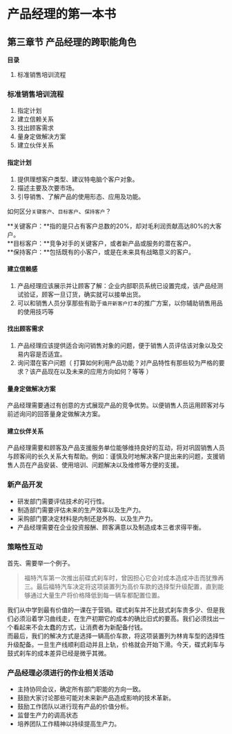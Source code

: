 # 产品经理的第一本书

## 第三章节 产品经理的跨职能角色

**目录**

1. 标准销售培训流程


### 标准销售培训流程

1. 指定计划
2. 建立信赖关系
3. 找出顾客需求
4. 量身定做解决方案
5. 建立伙伴关系

#### 指定计划

1. 提供理想客户类型、建议特电脑个客户对象。
2. 描述主要及次要市场。
3. 引导销售、了解产品的使用形态、应用及功能。

如何区分`关键客户`、`目标客户`、`保持客户`？

**关键客户：**指的是只占有客户总数的20%，却对毛利润贡献高达80%的大客户。  
**目标客户：**竞争对手的关键客户，或者新产品或服务的潜在客户。  
**保持客户：**包括既有的小客户，或是在未来具有战略意义的客户。  

#### 建立信赖感

1. 产品经理应该展示并让顾客了解：企业内部职员系统已设置完成，该产品经测试验证，顾客一旦订货，确实就可以接单出货。
2. 可以和销售人员分享那些有助于`撬开新客户打本`的推广方案，以你辅助销售用品的使用技巧等

#### 找出顾客需求

1. 产品经理应该提供适合询问销售对象的问题，便于销售人员评估该对象以及交易内容是否适宜。
2. 询问潜在客户问题（ 打算如何利用产品功能？对产品特性有那些较为严格的要求？该产品现在以及未来的应用方向如何？等等 ）

#### 量身定做解决方案

产品经理需要通过有创意的方式展现产品的竞争优势。以便销售人员运用顾客对与前述询问的回答量身定做解决方案。

#### 建立伙伴关系

产品经理需要和顾客及产品支援服务单位能够维持良好的互动，将对巩固销售人员与顾客间的长久关系大有帮助。例如：谨慎及时地解决客户提出来的问题，支援销售人员在产品安装、使用培训、问题解决以及维修等方便的支援。

### 新产品开发

* 研发部门需要评估技术的可行性。
* 制造部门需要评估未来的生产效率以及生产力。
* 采购部门要决定材料是内制还是外购、以及生产力。
* 产品经理需要在企业投资报酬、顾客满意以及制造成本三者求得平衡。

### 策略性互动

首先、需要举一个例子。

> 福特汽车第一次推出前碟式刹车时，曾因担心它会对成本造成冲击而犹豫再三。最后福特汽车决定将这项装置列为高价车款的选择型升级配置，直到能够通过大量生产将价格降低到每一辆车都配置位置。
 
我们从中学到最有价值的一课在于营销。碟式刹车并不比鼓式刹车贵多少、但是我们必须沿着学习曲线走，在生产初期它的成本的确比旧式的要高。我们必须找出一个看起来不会太蠢的方式，让消费者为新配备付钱。  
而最后，我们的解决方式是选择一辆高价车款，将这项装置列为林肯车型的选择性升级配备。一旦生产线顺利启动并且上轨，价格就会开始下滑。今天，碟式刹车与鼓式刹车的成本差异已经是微乎其微。

### 产品经理必须进行的作业相关活动

* 主持协同会议，确定所有部门职能的方向一致。
* 鼓励大家讨论那些可能对未来新产品造成影响的技术革新。
* 鼓励工作团队以进行现有产品的价值分析。
* 监督生产力的调高状态
* 培养团队工作精神以持续提高生产力。

